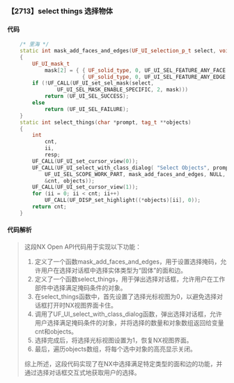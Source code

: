 ### 【2713】select things 选择物体

#### 代码

```cpp
    /* 里海 */  
    static int mask_add_faces_and_edges(UF_UI_selection_p_t select, void *type)  
    {  
        UF_UI_mask_t  
            mask[2] = { { UF_solid_type, 0, UF_UI_SEL_FEATURE_ANY_FACE },  
                        { UF_solid_type, 0, UF_UI_SEL_FEATURE_ANY_EDGE } };  
        if (!UF_CALL(UF_UI_set_sel_mask(select,  
                UF_UI_SEL_MASK_ENABLE_SPECIFIC, 2, mask)))  
            return (UF_UI_SEL_SUCCESS);  
        else  
            return (UF_UI_SEL_FAILURE);  
    }  
    static int select_things(char *prompt, tag_t **objects)  
    {  
        int  
            cnt,  
            ii,  
            resp;  
        UF_CALL(UF_UI_set_cursor_view(0));  
        UF_CALL(UF_UI_select_with_class_dialog( "Select Objects", prompt,  
            UF_UI_SEL_SCOPE_WORK_PART, mask_add_faces_and_edges, NULL, &resp,  
            &cnt, objects));  
        UF_CALL(UF_UI_set_cursor_view(1));  
        for (ii = 0; ii < cnt; ii++)  
            UF_CALL(UF_DISP_set_highlight((*objects)[ii], 0));  
        return cnt;  
    }

```

#### 代码解析

> 这段NX Open API代码用于实现以下功能：
>
> 1. 定义了一个函数mask_add_faces_and_edges，用于设置选择掩码，允许用户在选择对话框中选择实体类型为“固体”的面和边。
> 2. 定义了一个函数select_things，用于弹出选择对话框，允许用户在工作部件中选择满足掩码条件的对象。
> 3. 在select_things函数中，首先设置了选择光标视图为0，以避免选择对话框打开时NX视图界面卡住。
> 4. 调用了UF_UI_select_with_class_dialog函数，弹出选择对话框，允许用户选择满足掩码条件的对象，并将选择的数量和对象数组返回给变量cnt和objects。
> 5. 选择完成后，将选择光标视图设置为1，恢复NX视图界面。
> 6. 最后，遍历objects数组，将每个选中对象的高亮显示关闭。
>
> 综上所述，这段代码实现了在NX中选择满足特定类型的面和边的功能，并通过选择对话框交互式地获取用户的选择。
>
